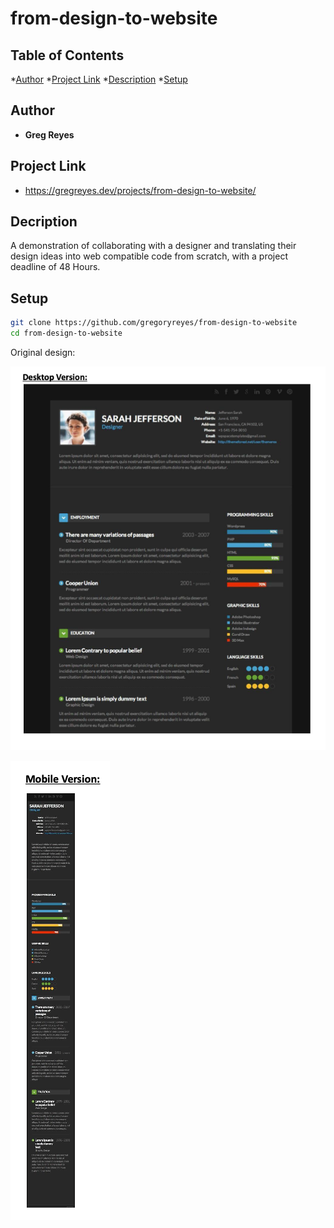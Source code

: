 # from-design-to-website

## Table of Contents

*[Author](#author)
*[Project Link](#project-link)
*[Description](#description)
*[Setup](#setup)

## Author

* **Greg Reyes**

## Project Link

* https://gregreyes.dev/projects/from-design-to-website/

## Decription

A demonstration of collaborating with a designer and translating their design ideas into web compatible code from scratch, with a project deadline of 48 Hours.

## Setup

```sh
git clone https://github.com/gregoryreyes/from-design-to-website
cd from-design-to-website
```

Original design:

![Desktop Design](./assets/resume-design-desktop.png)

![Mobile Design](./assets/resume-design-mobile.png)